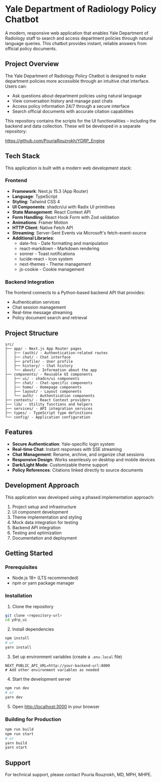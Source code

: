 # Yale Department of Radiology Policy Chatbot

A modern, responsive web application that enables Yale Department of Radiology staff to search and access department policies through natural language queries. This chatbot provides instant, reliable answers from official policy documents.

## Project Overview

The Yale Department of Radiology Policy Chatbot is designed to make department policies more accessible through an intuitive chat interface. Users can:

- Ask questions about department policies using natural language
- View conversation history and manage past chats
- Access policy information 24/7 through a secure interface
- Search official documents with accurate citation capabilities

This repository contains the scripts for the UI functionalities – including the backend and data collection. These will be developed in a separate repository:

https://github.com/PouriaRouzrokh/YDRP_Engine

## Tech Stack

This application is built with a modern web development stack:

### Frontend

- **Framework**: Next.js 15.3 (App Router)
- **Language**: TypeScript
- **Styling**: Tailwind CSS 4
- **UI Components**: shadcn/ui with Radix UI primitives
- **State Management**: React Context API
- **Form Handling**: React Hook Form with Zod validation
- **Animations**: Framer Motion
- **HTTP Client**: Native Fetch API
- **Streaming**: Server-Sent Events via Microsoft's fetch-event-source
- **Additional Libraries**:
  - date-fns - Date formatting and manipulation
  - react-markdown - Markdown rendering
  - sonner - Toast notifications
  - lucide-react - Icon system
  - next-themes - Theme management
  - js-cookie - Cookie management

### Backend Integration

The frontend connects to a Python-based backend API that provides:

- Authentication services
- Chat session management
- Real-time message streaming
- Policy document search and retrieval

## Project Structure

```
src/
├── app/ - Next.js App Router pages
│   ├── (auth)/ - Authentication-related routes
│   ├── chat/ - Chat interface
│   ├── profile/ - User profile
│   ├── history/ - Chat history
│   └── about/ - Information about the app
├── components/ - Reusable UI components
│   ├── ui/ - shadcn/ui components
│   ├── chat/ - Chat-specific components
│   ├── home/ - Homepage components
│   ├── layout/ - Layout components
│   └── auth/ - Authentication components
├── contexts/ - React Context providers
├── lib/ - Utility functions and helpers
├── services/ - API integration services
├── types/ - TypeScript type definitions
└── config/ - Application configuration
```

## Features

- **Secure Authentication**: Yale-specific login system
- **Real-time Chat**: Instant responses with SSE streaming
- **Chat Management**: Rename, archive, and organize chat sessions
- **Responsive Design**: Works seamlessly on desktop and mobile devices
- **Dark/Light Mode**: Customizable theme support
- **Policy References**: Citations linked directly to source documents

## Development Approach

This application was developed using a phased implementation approach:

1. Project setup and infrastructure
2. UI component development
3. Theme implementation and styling
4. Mock data integration for testing
5. Backend API integration
6. Testing and optimization
7. Documentation and deployment

## Getting Started

### Prerequisites

- Node.js 18+ (LTS recommended)
- npm or yarn package manager

### Installation

1. Clone the repository

```bash
git clone <repository-url>
cd ydrp_ui
```

2. Install dependencies

```bash
npm install
# or
yarn install
```

3. Set up environment variables (create a `.env.local` file)

```
NEXT_PUBLIC_API_URL=http://your-backend-url:8000
# Add other environment variables as needed
```

4. Start the development server

```bash
npm run dev
# or
yarn dev
```

5. Open [http://localhost:3000](http://localhost:3000) in your browser

### Building for Production

```bash
npm run build
npm run start
# or
yarn build
yarn start
```

## Support

For technical support, please contact Pouria Rouzrokh, MD, MPH, MHPE.
